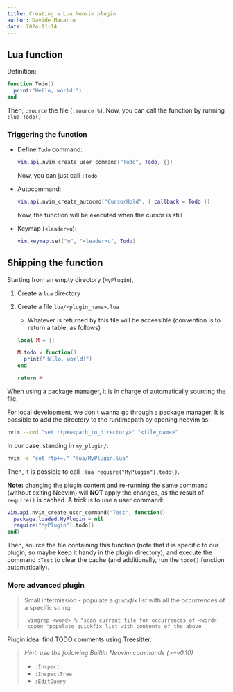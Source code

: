 ```yaml
---
title: Creating a Lua Neovim plugin
author: Davide Macario
date: 2024-11-14
---
```


## Lua function

Definition:

```lua
function Todo()
  print("Hello, world!")
end
```

Then, `:source` the file (`:source %`).
Now, you can call the function by running `:lua Todo()`

### Triggering the function

- Define `Todo` command:

  ```lua
  vim.api.nvim_create_user_command("Todo", Todo, {})
  ```

  Now, you can just call `:Todo`

- Autocommand:

  ```lua
  vim.api.nvim_create_autocmd("CursorHold", { callback = Todo })
  ```

  Now, the function will be executed when the cursor is still

- Keymap (`<leader>u`):

  ```lua
  vim.keymap.set("n", "<leader>u", Todo)
  ```

## Shipping the function

Starting from an empty directory (`MyPlugin`),

1. Create a `lua` directory
2. Create a file `lua/<plugin_name>.lua`
   - Whatever is returned by this file will be accessible (convention is to return a table, as follows)

   ```lua
   local M = {}

   M.todo = function()
     print("Hello, world!")
   end

   return M
   ```

When using a package manager, it is in charge of automatically sourcing the file.

For local development, we don't wanna go through a package manager.
It is possible to add the directory to the runtimepath by opening neovim as:

```bash
nvim --cmd "set rtp+=<path_to_directory>" "<file_name>"
```

In our case, standing in `my_plugin/`:

```bash
nvim -c "set rtp+=." "lua/MyPlugin.lua"
```

Then, it is possible to call `:lua require("MyPlugin").todo()`.

**Note:** changing the plugin content and re-running the same command (without exiting Neovim) will **NOT** apply the changes, as the result of `require()` is cached.
A trick is to use a user command:

```lua
vim.api.nvim_create_user_command("Test", function()
  package.loaded.MyPlugin = nil
  require("MyPlugin").todo()
end)
```

Then, source the file containing this function (note that it is specific to our plugin, so maybe keep it handy in the plugin directory), and execute the command `:Test` to clear the cache (and additionally, run the `todo()` function automatically).

### More advanced plugin

> Small intermission - populate a _quickfix_ list with all the occurrences of a specific string:
>
> ```vim
> :vimgrep <word> % "scan current file for occurrences of <word>
> :copen "populate quickfix list with contents of the above
> ```

Plugin idea: find TODO comments using Treesitter.

> _Hint: use the following Builtin Neovim commands (>=v0.10)_
>
> - `:Inspect`
> - `:InspectTree`
> - `:EditQuery`
